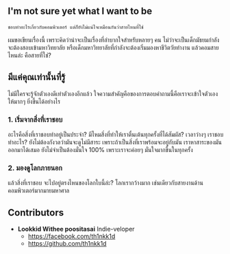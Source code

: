 ## I'm not sure yet what I want to be
`ชอบทำอะไรเกี่ยวกับคอมพิวเตอร์ แต่ก็ยังไม่แน่ใจเหมือนกันว่าสายไหนที่ใช่`

ผมขอเขียนเรื่องนี้ เพราะคิดว่าน่าจะเป็นเรื่องที่ลำบากใจสำหรับหลายๆ คน ไม่ว่าจะเป็นเด็กมัธยมกำลังจะต้องสอบเข้ามหาวิทยาลัย หรือเด็กมหาวิทยาลัยที่กำลังจะต้องเริ่มมองหาชีวิตวัยทำงาน แล้วคอมสายไหนล่ะ คือสายที่ใช่?

## มีแค่คุณเท่านั้นที่รู้

ไม่มีใครจะรู้จักตัวเองดีเท่าตัวเองอีกแล้ว ใจความสำคัญคือของการตอบคำถามนี้คือเราจะเข้าใจตัวเองให้มากๆ ยิ่งขึ้นได้อย่างไร

### 1. เริ่มจากสิ่งที่เราชอบ

อะไรคือสิ่งที่เราชอบทำอยู่เป็นประจำ? มีไหมสิ่งที่ทำให้เราตื่นเต้นทุกครั้งที่ได้สัมผัส? เวลาว่างๆ เราชอบทำอะไร? ยังไม่ต้องกังวลว่ามันจะดูไม่มีสาระ เพราะถ้าเป็นสิ่งที่เราพร้อมจะอยู่กับมัน เราหาสาระของมันออกมาได้เสมอ ยังไม่จำเป็นต้องมั่นใจ 100% เพราะเราจะค่อยๆ มั่นใจมากขึ้นในทุกครั้ง
    
### 2. มองดูโลกภายนอก

แล้วสิ่งที่เราชอบ จะไปอยู่ตรงไหนของโลกใบนี้ล่ะ? โลกเรากว้างมาก เช่นเดียวกับสายงานด้านคอมพิวเตอร์มากมายมหาศาล

## Contributors

- **Lookkid Withee poositasai** Indie-veloper
  - https://facebook.com/th1nkk1d
  - https://github.com/th1nkk1d
